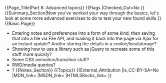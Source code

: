 {{Page_Title|Part 8: Advanced topics}}
{{Flags
|Checked_Out=No
}}
{{Summary_Section|Now you've worked your way through the basics, let's look at some more advanced exercises to do to test your new found skills.}}
{{Basic Page}}
* Entering notes and preferences into a form of some kind, then saving that into a file via File API, and loading it back into the page via Ajax for an instant update? And/or storing the details in a cookie/localstorage?
* Showing how to use a library such as jQuery to recreate some of this stuff more quickly?
* Some CSS animation/transition stuff?
* RWD/media queries?
* ?
{{Notes_Section}}
{{Topics}}
{{External_Attribution
|Is_CC-BY-SA=No
|MDN_link=
|MSDN_link=
|HTML5Rocks_link=
}}